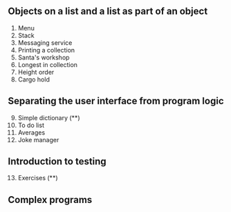 ## Objects on a list and a list as part of an object
  1. Menu
  2. Stack
  3. Messaging service
  4. Printing a collection
  5. Santa's workshop
  6. Longest in collection
  7. Height order
  8. Cargo hold
  
## Separating the user interface from program logic
  9. Simple dictionary (**)
  10. To do list
  11. Averages
  12. Joke manager
 
## Introduction to testing
  13. Exercises (**)

## Complex programs
